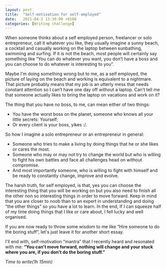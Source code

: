 ```yaml
---
layout: post
title:  "Self-motivation for self-employed"
date:   2021-04-2 13:30:00 +0100
categories: [Writing challenge]
---
```


When someone thinks about a self employed person, freelancer or solo entrepreneur, call it whatever you like, they usually imagine  a sunny beach, a cocktail and casually working on the laptop between sunbathing, swimming and surfing. 
If it is not the beach, most people will certainly say something like “You can do whatever you want, you don’t have a boss and you can choose to do whatever is interesting to you”.

Maybe I'm doing something wrong but to me, as a self employed, the picture of laying on the beach and working is equivalent to a nightmare. That picture probably means that my job is an utterly mess that needs constant attention so I can’t have one day off without a laptop. Can’t tell me that someone actually likes to bring the laptop on vacations and work on it?

The thing that you have no boss, to me, can mean either of two things:

- You have the worst boss on the planet, someone who knows all your little secrets: Yourself;
- Or every client is your boss, yikes :/.

So how I imagine a solo entrepreneur or an entrepreneur in general: 

- Someone who tries to make a living by doing things that he or she likes or cares the most.
- Someone who may or may not try to change the world but who is willing to fight his own battles  and face all challenges head on without compromise. 
- And most importantly someone, who is willing to fight with himself and be ready to constantly change, improve and evolve.

The harsh truth, for self employed, is that, yes you can choose the interesting thing that you will be working on but you also need to finish  all the other non so interesting things in order to move forward. Keep in mind that you are closer to noob than to an expert in understanding and doing “the other things" so you have a lot to learn. In the end, If I can squeeze half of my time doing things that I like or care about, I fell lucky and well organised. 

If you are now ready to throw some wisdom to me like “Hire someone to do the boring stuff”, let's just leave it for another short essay.

I'll end with, self-motivation “mantra” that I recently heard and resonated with me:
__“You can't move forward, nothing will change and your stuck where you are, if you don't do the boring stuff.”__

_Time to write(1h 15min)_
